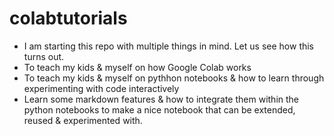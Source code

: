 # colabtutorials
- I am starting this repo with multiple things in mind. Let us see how this turns out.
- To teach my kids & myself on how Google Colab works
- To teach my kids & myself on pythhon notebooks & how to learn through experimenting with code interactively
- Learn some markdown features & how to integrate them within the python notebooks to make a nice notebook that can be extended, reused & experimented with.
